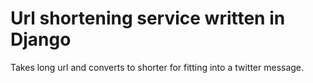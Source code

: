 # Url shortening service  written in Django
Takes long url and converts to shorter for fitting into a twitter message. 
